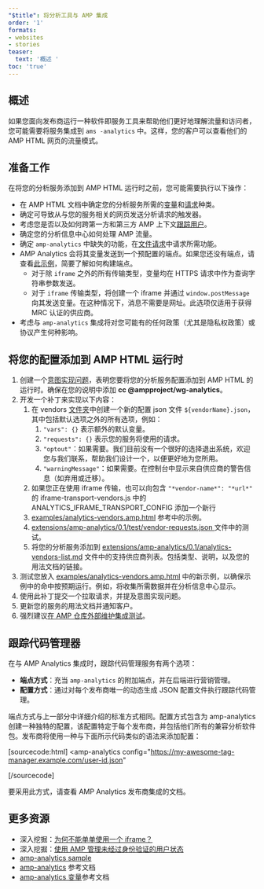 ```yaml
---
"$title": 将分析工具与 AMP 集成
order: '1'
formats:
- websites
- stories
teaser:
  text: '概述 '
toc: 'true'
---
```


<!--
This file is imported from https://github.com/ampproject/amphtml/blob/master/extensions/amp-analytics/integrating-analytics.md.
Please do not change this file.
If you have found a bug or an issue please
have a look and request a pull request there.
-->

## 概述

如果您面向发布商运行一种软件即服务工具来帮助他们更好地理解流量和访问者，您可能需要将服务集成到 `ams -analytics` 中。这样，您的客户可以查看他们的 AMP HTML 网页的流量模式。

## 准备工作 <a name="before-you-begin"></a>

在将您的分析服务添加到 AMP HTML 运行时之前，您可能需要执行以下操作：

- 在 AMP HTML 文档中确定您的分析服务所需的[变量](https://github.com/ampproject/amphtml/blob/master/extensions/amp-analytics/analytics-vars.md)和[请求](https://github.com/ampproject/amphtml/blob/master/extensions/amp-analytics/amp-analytics.md#requests)种类。
- 确定可导致从与您的服务相关的网页发送分析请求的触发器。
- 考虑您是否以及如何跨第一方和第三方 AMP 上下文[跟踪用户](https://github.com/ampproject/amphtml/blob/master/spec/amp-managing-user-state.md)。
- 确定您的分析信息中心如何处理 AMP 流量。
- 确定 `amp-analytics` 中缺失的功能，在[文件请求](https://github.com/ampproject/amphtml/issues/new)中请求所需功能。
- AMP Analytics 会将其变量发送到一个预配置的端点。如果您还没有端点，请查看[此示例](https://github.com/ampproject/amp-publisher-sample#amp-analytics-sample)，简要了解如何构建端点。
    - 对于除 `iframe` 之外的所有传输类型，变量均在 HTTPS 请求中作为查询字符串参数发送。
    - 对于 `iframe` 传输类型，将创建一个 iframe 并通过 `window.postMessage` 向其发送变量。在这种情况下，消息不需要是网址。此选项仅适用于获得 MRC 认证的供应商。
- 考虑与 `amp-analytics` 集成将对您可能有的任何政策（尤其是隐私权政策）或协议产生何种影响。

## 将您的配置添加到 AMP HTML 运行时 <a name="adding-your-configuration-to-the-amp-html-runtime"></a>

1. 创建一个[意图实现问题](https://github.com/ampproject/amphtml/blob/master/extensions/amp-analytics/../../CONTRIBUTING.md#contributing-features)，表明您要将您的分析服务配置添加到 AMP HTML 的运行时。确保在您的说明中添加 **cc @ampproject/wg-analytics**。
2. 开发一个补丁来实现以下内容：
    1. 在 vendors [文件夹](https://github.com/ampproject/amphtml/tree/master/extensions/amp-analytics/0.1/vendors)中创建一个新的配置 json 文件 `${vendorName}.json`，其中包括默认选项之外的所有选项，例如：
        1. `"vars": {}` 表示额外的默认变量。
        2. `"requests": {}` 表示您的服务将使用的请求。
        3. `"optout"`：如果需要。我们目前没有一个很好的选择退出系统，欢迎您与我们联系，帮助我们设计一个，以便更好地为您所用。
        4. `"warningMessage"`：如果需要。在控制台中显示来自供应商的警告信息（如弃用或迁移）。
    2. 如果您正在使用 iframe 传输，也可以向包含 `"*vendor-name*": "*url*"` 的 iframe-transport-vendors.js 中的 ANALYTICS_IFRAME_TRANSPORT_CONFIG 添加一个新行
    3. [examples/analytics-vendors.amp.html](https://github.com/ampproject/amphtml/blob/master/extensions/amp-analytics/../../examples/analytics-vendors.amp.html) 参考中的示例。
    4. [extensions/amp-analytics/0.1/test/vendor-requests.json ](https://github.com/ampproject/amphtml/blob/master/extensions/amp-analytics/../../extensions/amp-analytics/0.1/test/vendor-requests.json) 文件中的测试。
    5. 将您的分析服务添加到 [extensions/amp-analytics/0.1/analytics-vendors-list.md](https://github.com/ampproject/amphtml/blob/master/extensions/amp-analytics/./analytics-vendors-list.md) 文件中的支持供应商列表。包括类型、说明，以及您的用法文档的链接。
3. 测试您放入 [examples/analytics-vendors.amp.html](https://github.com/ampproject/amphtml/blob/master/extensions/amp-analytics/../../examples/analytics-vendors.amp.html) 中的新示例，以确保示例中的命中按预期运行。例如，将收集所需数据并在分析信息中心显示。
4. 使用此补丁提交一个拉取请求，并提及意图实现问题。
5. 更新您的服务的用法文档并通知客户。
6. 强烈建议[在 AMP 仓库外部维护集成测试](https://github.com/ampproject/amphtml/blob/master/extensions/amp-analytics/../../3p/README.md#adding-proper-integration-tests)。

## 跟踪代码管理器 <a name="tag-managers"></a>

在与 AMP Analytics 集成时，跟踪代码管理服务有两个选项：

- **端点方式**：充当 `amp-analytics` 的附加端点，并在后端进行营销管理。
- **配置方式**：通过对每个发布商唯一的动态生成 JSON 配置文件执行跟踪代码管理。

端点方式与上一部分中详细介绍的标准方式相同。配置方式包含为 amp-analytics 创建一种独特的配置，该配置特定于每个发布商，并包括他们所有的兼容分析软件包。发布商将使用一种与下面所示代码类似的语法来添加配置：

[sourcecode:html]
<amp-analytics
  config="https://my-awesome-tag-manager.example.com/user-id.json"
></amp-analytics>
[/sourcecode]

要采用此方式，请查看 AMP Analytics 发布商集成的文档。

## 更多资源 <a name="further-resources"></a>

- 深入挖掘：[为何不能单单使用一个 iframe？](https://github.com/ampproject/amphtml/blob/master/extensions/amp-analytics/why-not-iframe.md)
- 深入挖掘：[使用 AMP 管理未经过身份验证的用户状态](https://github.com/ampproject/amphtml/blob/master/spec/amp-managing-user-state.md)
- [amp-analytics sample](https://github.com/ampproject/amp-publisher-sample#amp-analytics-sample)
- [amp-analytics](https://amp.dev/documentation/components/amp-analytics) 参考文档
- [amp-analytics 变量](https://github.com/ampproject/amphtml/blob/master/extensions/amp-analytics/analytics-vars.md)参考文档
